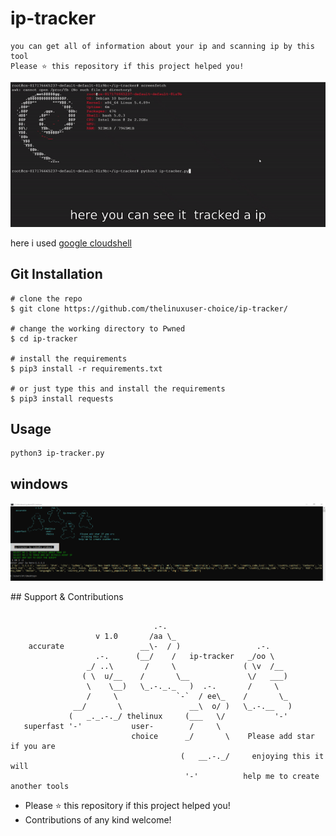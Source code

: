 # ip-tracker
```python3 ip tracker with lot of informations
you can get all of information about your ip and scanning ip by this tool
Please ⭐️ this repository if this project helped you!
```


![trial](/assets/iptracker.gif)

here  i used [google cloudshell](https://shell.cloud.google.com/) 

## Git Installation
```
# clone the repo
$ git clone https://github.com/thelinuxuser-choice/ip-tracker/

# change the working directory to Pwned
$ cd ip-tracker

# install the requirements 
$ pip3 install -r requirements.txt

# or just type this and install the requirements 
$ pip3 install requests
```

## Usage

```
python3 ip-tracker.py

```
## windows
<p align="center">
  <img src="/assets/windows.png">
</p>
## Support & Contributions

```
                                                                                           
                                .-.
                   v 1.0       /aa \_
    accurate                 __\-  / )                 .-.
                   .-.      (__/    /   ip-tracker   _/oo \
                 _/ ..\       /     \               ( \v  /__
                ( \  u/__    /       \__             \/   ___)
                 \    \__)   \_.-._._   )  .-.       /     \
                 /     \             `-`  / ee\_    /       \_
              __/       \               __\  o/ )   \_.-.__   )
             (   _._.-._/ thelinux     (___   \/           '-'
   superfast '-'           user-        /     \
                           choice      _/       \    Please add star if you are
                                      (   __.-._/     enjoying this it will
                                       '-'          help me to create another tools
```


- Please ⭐️ this repository if this project helped you!
- Contributions of any kind welcome!
